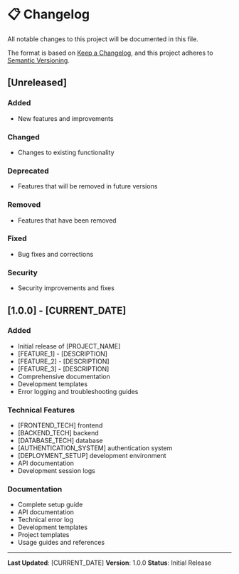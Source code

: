 # 📋 Changelog

All notable changes to this project will be documented in this file.

The format is based on [Keep a Changelog](https://keepachangelog.com/en/1.0.0/),
and this project adheres to [Semantic Versioning](https://semver.org/spec/v2.0.0.html).

## [Unreleased]

### Added
- New features and improvements

### Changed
- Changes to existing functionality

### Deprecated
- Features that will be removed in future versions

### Removed
- Features that have been removed

### Fixed
- Bug fixes and corrections

### Security
- Security improvements and fixes

## [1.0.0] - [CURRENT_DATE]

### Added
- Initial release of [PROJECT_NAME]
- [FEATURE_1] - [DESCRIPTION]
- [FEATURE_2] - [DESCRIPTION]
- [FEATURE_3] - [DESCRIPTION]
- Comprehensive documentation
- Development templates
- Error logging and troubleshooting guides

### Technical Features
- [FRONTEND_TECH] frontend
- [BACKEND_TECH] backend
- [DATABASE_TECH] database
- [AUTHENTICATION_SYSTEM] authentication system
- [DEPLOYMENT_SETUP] development environment
- API documentation
- Development session logs

### Documentation
- Complete setup guide
- API documentation
- Technical error log
- Development templates
- Project templates
- Usage guides and references

---

**Last Updated**: [CURRENT_DATE]
**Version**: 1.0.0
**Status**: Initial Release
